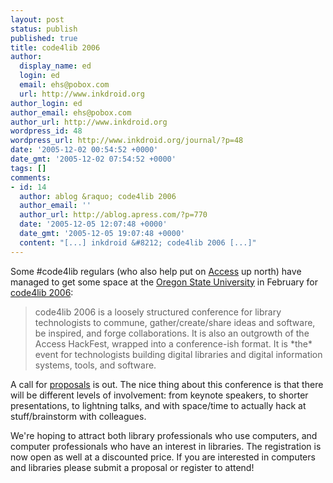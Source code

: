 ```yaml
---
layout: post
status: publish
published: true
title: code4lib 2006
author:
  display_name: ed
  login: ed
  email: ehs@pobox.com
  url: http://www.inkdroid.org
author_login: ed
author_email: ehs@pobox.com
author_url: http://www.inkdroid.org
wordpress_id: 48
wordpress_url: http://www.inkdroid.org/journal/?p=48
date: '2005-12-02 00:54:52 +0000'
date_gmt: '2005-12-02 07:54:52 +0000'
tags: []
comments:
- id: 14
  author: ablog &raquo; code4lib 2006
  author_email: ''
  author_url: http://ablog.apress.com/?p=770
  date: '2005-12-05 12:07:48 +0000'
  date_gmt: '2005-12-05 19:07:48 +0000'
  content: "[...] inkdroid &#8212; code4lib 2006 [...]"
---
```

<p>Some #code4lib regulars (who also help put on <a href="http://web.archive.org/web/20110610010758/http://access2005.library.ualberta.ca:80/">Access</a> up north) have managed to get some space at the <a href="http://www.oregonstate.edu">Oregon State University</a> in February for <a href="http://www.code4lib.org/2006">code4lib 2006</a>:</p>
<blockquote><p>
code4lib 2006 is a loosely structured conference for library technologists to commune, gather/create/share ideas and software, be inspired, and forge collaborations. It is also an outgrowth of the Access HackFest, wrapped into a conference-ish format. It is *the* event for technologists building digital libraries and digital information systems, tools, and software.
</p></blockquote>
<p>A call for <a href="http://web.archive.org/web/20060104184731/http://www.code4lib.org:80/proposals">proposals</a> is out. The nice thing about this conference is that there will be different levels of involvement: from keynote speakers, to shorter presentations, to lightning talks, and with space/time to actually hack at stuff/brainstorm with colleagues.</p>
<p>We're hoping to attract both library professionals who use computers, and computer professionals who have an interest in libraries. The registration is now open as well at a discounted price. If you are interested in computers and libraries please submit a proposal or register to attend!</p>
